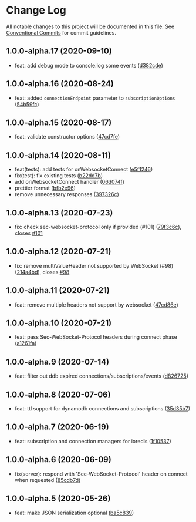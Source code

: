 # Change Log

All notable changes to this project will be documented in this file.
See [Conventional Commits](https://conventionalcommits.org) for commit guidelines.

## 1.0.0-alpha.17 (2020-09-10)

- feat: add debug mode to console.log some events ([d382cde](https://github.com/michalkvasnicak/aws-lambda-graphql/commit/d382cde))

## 1.0.0-alpha.16 (2020-08-24)

- feat: added `connectionEndpoint` parameter to `subscriptionOptions` ([54b59fc](https://github.com/michalkvasnicak/aws-lambda-graphql/commit/54b59fc))

## 1.0.0-alpha.15 (2020-08-17)

- feat: validate constructor options ([47cd7fe](https://github.com/michalkvasnicak/aws-lambda-graphql/commit/47cd7fe))

## 1.0.0-alpha.14 (2020-08-11)

- feat(tests): add tests for onWebsocketConnect ([e5f1246](https://github.com/michalkvasnicak/aws-lambda-graphql/commit/e5f1246))
- fix(test): fix existing tests ([b22dd7b](https://github.com/michalkvasnicak/aws-lambda-graphql/commit/b22dd7b))
- add onWebsocketConnect handler ([06d074f](https://github.com/michalkvasnicak/aws-lambda-graphql/commit/06d074f))
- prettier format ([bfb2e96](https://github.com/michalkvasnicak/aws-lambda-graphql/commit/bfb2e96))
- remove unnecessary responses ([397326c](https://github.com/michalkvasnicak/aws-lambda-graphql/commit/397326c))

## 1.0.0-alpha.13 (2020-07-23)

- fix: check sec-websocket-protocol only if provided (#101) ([79f3c6c](https://github.com/michalkvasnicak/aws-lambda-graphql/commit/79f3c6c)), closes [#101](https://github.com/michalkvasnicak/aws-lambda-graphql/issues/101)

## 1.0.0-alpha.12 (2020-07-21)

- fix: remove multiValueHeader not supported by WebSocket (#98) ([214a4bd](https://github.com/michalkvasnicak/aws-lambda-graphql/commit/214a4bd)), closes [#98](https://github.com/michalkvasnicak/aws-lambda-graphql/issues/98)

## 1.0.0-alpha.11 (2020-07-21)

- feat: remove multiple headers not support by websocket ([47cd86e](https://github.com/michalkvasnicak/aws-lambda-graphql/commit/47cd86e))

## 1.0.0-alpha.10 (2020-07-21)

- feat: pass Sec-WebSocket-Protocol headers during connect phase ([a1261fa](https://github.com/michalkvasnicak/aws-lambda-graphql/commit/a1261fa))

## 1.0.0-alpha.9 (2020-07-14)

- feat: filter out ddb expired connections/subscriptions/events ([d826725](https://github.com/michalkvasnicak/aws-lambda-graphql/commit/d826725))

## 1.0.0-alpha.8 (2020-07-06)

- feat: ttl support for dynamodb connections and subscriptions ([35d35b7](https://github.com/michalkvasnicak/aws-lambda-graphql/commit/35d35b7))

## 1.0.0-alpha.7 (2020-06-19)

- feat: subscription and connection managers for ioredis ([1f10537](https://github.com/michalkvasnicak/aws-lambda-graphql/commit/1f10537))

## 1.0.0-alpha.6 (2020-06-09)

- fix(server): respond with 'Sec-WebSocket-Protocol' header on connect when requested ([85cdb7d](https://github.com/michalkvasnicak/aws-lambda-graphql/commit/85cdb7d))

## 1.0.0-alpha.5 (2020-05-26)

- feat: make JSON serialization optional ([ba5c839](https://github.com/michalkvasnicak/aws-lambda-graphql/commit/ba5c839))
